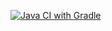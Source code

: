 [![Java CI with Gradle](https://github.com/GulshatQA/Patterns-1/actions/workflows/gradle.yml/badge.svg)](https://github.com/GulshatQA/Patterns-1/actions/workflows/gradle.yml)
